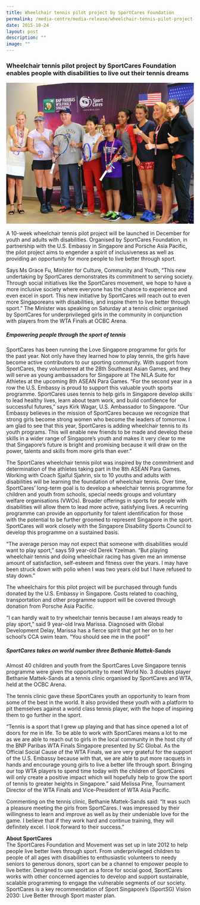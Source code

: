 ```yaml
---
title: Wheelchair tennis pilot project by SportCares Foundation
permalink: /media-centre/media-release/wheelchair-tennis-pilot-project-by-sportcares-foundation/
date: 2015-10-24
layout: post
description: ""
image: ""
---
```

### **Wheelchair tennis pilot project by SportCares Foundation enables people with disabilities to live out their tennis dreams**

![](/images/Media%20Centre/Media%20Release/2015/October/Wheelchair%20tennis%20pilot%20project%20by%20SportCares%20Foundation.jpeg)

A 10-week wheelchair tennis pilot project will be launched in December for youth and adults with disabilities. Organised by SportCares Foundation, in partnership with the U.S. Embassy in Singapore and Porsche Asia Pacific, the pilot project aims to engender a spirit of inclusiveness as well as providing an opportunity for more people to live better through sport.

Says Ms Grace Fu, Minister for Culture, Community and Youth, “This new undertaking by SportCares demonstrates its commitment to serving society. Through social initiatives like the SportCares movement, we hope to have a more inclusive society where everyone has the chance to experience and even excel in sport. This new initiative by SportCares will reach out to even more Singaporeans with disabilities, and inspire them to live better through sport.” The Minister was speaking on Saturday at a tennis clinic organised by SportCares for underprivileged girls in the community in conjunction with players from the WTA Finals at OCBC Arena.

##### **Empowering people through the sport of tennis**

SportCares has been running the Love Singapore programme for girls for the past year. Not only have they learned how to play tennis, the girls have become active contributors to our sporting community. With support from SportCares, they volunteered at the 28th Southeast Asian Games, and they will serve as young ambassadors for Singapore at The NILA Suite for Athletes at the upcoming 8th ASEAN Para Games.
“For the second year in a row the U.S. Embassy is proud to support this valuable youth sports programme. SportCares uses tennis to help girls in Singapore develop skills to lead healthy lives, learn about team work, and build confidence for successful futures,” says Kirk Wagar, U.S. Ambassador to Singapore. “Our Embassy believes in the mission of SportCares because we recognize that strong girls become strong women who become the leaders of tomorrow. I am glad to see that this year, SportCares is adding wheelchair tennis to its youth programs. This will enable new friends to be made and develop these skills in a wider range of Singapore’s youth and makes it very clear to me that Singapore’s future is bright and promising because it will draw on the power, talents and skills from more girls than ever.”

The SportCares wheelchair tennis pilot was inspired by the commitment and determination of the athletes taking part in the 8th ASEAN Para Games. Working with Coach Sjaiful Sjahrin, six to 10 youths and adults with disabilities will be learning the foundation of wheelchair tennis. Over time, SportCares’ long-term goal is to develop a wheelchair tennis programme for children and youth from schools, special needs groups and voluntary welfare organisations (VWOs). Broader offerings in sports for people with disabilities will allow them to lead more active, satisfying lives. A recurring programme can provide an opportunity for talent identification for those with the potential to be further groomed to represent Singapore in the sport. SportCares will work closely with the Singapore Disability Sports Council to develop this programme on a sustained basis.

“The average person may not expect that someone with disabilities would want to play sport,” says 59 year-old Derek Yzelman. “But playing wheelchair tennis and doing wheelchair racing has given me an immense amount of satisfaction, self-esteem and fitness over the years. I may have been struck down with polio when I was two years old but I have refused to stay down.”

The wheelchairs for this pilot project will be purchased through funds donated by the U.S. Embassy in Singapore. Costs related to coaching, transportation and other programme support will be covered through donation from Porsche Asia Pacific.

“I can hardly wait to try wheelchair tennis because I am always ready to play sport,” said 9 year-old Irwa Marissa. Diagnosed with Global Development Delay, Marissa has a fierce spirit that got her on to her school’s CCA swim team. “You should see me in the pool!”

##### **SportCares takes on world number three Bethanie Mattek-Sands**

Almost 40 children and youth from the SportCares Love Singapore tennis programme were given the opportunity to meet World No. 3 doubles player Bethanie Mattek-Sands at a tennis clinic organised by SportCares and WTA, held at the OCBC Arena.

The tennis clinic gave these SportCares youth an opportunity to learn from some of the best in the world. It also provided these youth with a platform to pit themselves against a world class tennis player, with the hope of inspiring them to go further in the sport.

“Tennis is a sport that I grew up playing and that has since opened a lot of doors for me in life. To be able to work with SportCares means a lot to me as we are able to reach out to girls in the local community in the host city of the BNP Paribas WTA Finals Singapore presented by SC Global. As the Official Social Cause of the WTA Finals, we are very grateful for the support of the U.S. Embassy because with that, we are able to put more racquets in hands and encourage young girls to live a better life through sport. Bringing our top WTA players to spend time today with the children of SportCares will only create a positive impact which will hopefully help to grow the sport of tennis to greater heights in Singapore.” said Melissa Pine, Tournament Director of the WTA Finals and Vice-President of WTA Asia Pacific.

Commenting on the tennis clinic, Bethanie Mattek-Sands said: “It was such a pleasure meeting the girls from SportCares. I was impressed by their willingness to learn and improve as well as by their undeniable love for the game. I believe that if they work hard and continue training, they will definitely excel. I look forward to their success.”

**About SportCares**
<br>
The SportCares Foundation and Movement was set up in late 2012 to help people live better lives through sport. From underprivileged children to people of all ages with disabilities to enthusiastic volunteers to needy seniors to generous donors, sport can be a channel to empower people to live better. Designed to use sport as a force for social good, SportCares works with other concerned agencies to develop and support sustainable, scalable programming to engage the vulnerable segments of our society. SportCares is a key recommendation of Sport Singapore’s (SportSG) Vision 2030: Live Better through Sport master plan.